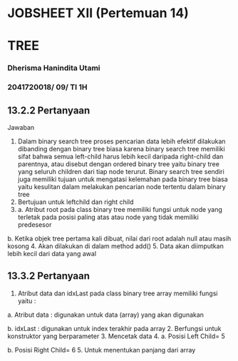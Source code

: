 # JOBSHEET XII (Pertemuan 14)
# TREE

### Dherisma Hanindita Utami
### 2041720018/ 09/ TI 1H

## 13.2.2  Pertanyaan
Jawaban
1. Dalam binary search tree proses pencarian data lebih efektif dilakukan dibanding dengan binary tree biasa karena binary search tree memiliki sifat bahwa semua left-child harus lebih kecil daripada right-child dan parentnya, atau disebut dengan ordered binary tree yaitu binary tree yang seluruh children dari tiap node terurut. Binary search tree sendiri juga memiliki tujuan untuk mengatasi kelemahan pada binary tree biasa yaitu kesulitan dalam melakukan pencarian node tertentu dalam binary tree
2. Bertujuan untuk leftchild dan right child
3. a. Atribut root pada class binary tree memiliki fungsi untuk node yang terletak pada posisi paling atas atau node yang tidak memiliki predesesor

b. Ketika objek tree pertama kali dibuat, nilai dari root adalah null atau masih kosong
4. Akan dilakukan di dalam method add()
5. Data akan diimputkan lebih kecil dari data yang awal

## 13.3.2  Pertanyaan
1. Atribut data dan idxLast pada class binary tree array memiliki fungsi yaitu :

a. Atribut data : digunakan untuk data (array) yang akan digunakan

b. idxLast : digunakan untuk index terakhir pada array
2. Berfungsi untuk konstruktor yang berparameter
3. Mencetak data
4. a. Posisi Left Child= 5

b. Posisi Right Child= 6
5. Untuk menentukan panjang dari array
